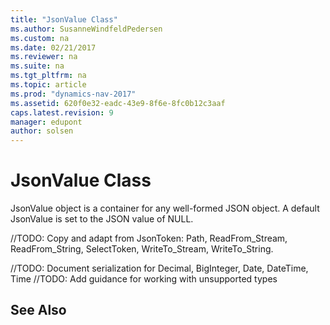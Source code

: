 ```yaml
---
title: "JsonValue Class"
ms.author: SusanneWindfeldPedersen
ms.custom: na
ms.date: 02/21/2017
ms.reviewer: na
ms.suite: na
ms.tgt_pltfrm: na
ms.topic: article
ms.prod: "dynamics-nav-2017"
ms.assetid: 620f0e32-eadc-43e9-8f6e-8fc0b12c3aaf
caps.latest.revision: 9
manager: edupont
author: solsen
---
```


# JsonValue Class

JsonValue object is a container for any well-formed JSON object. A default JsonValue is set to the JSON value of NULL.

//TODO:
Copy and adapt from JsonToken:
Path,
ReadFrom_Stream,
ReadFrom_String,
SelectToken,
WriteTo_Stream,
WriteTo_String.


//TODO: Document serialization for Decimal, BigInteger, Date, DateTime, Time
//TODO: Add guidance for working with unsupported types

## See Also